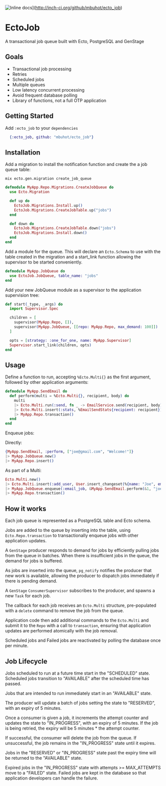 ![Inline docs](http://inch-ci.org/github/mbuhot/ecto_job.svg)](http://inch-ci.org/github/mbuhot/ecto_job)

# EctoJob

A transactional job queue built with Ecto, PostgreSQL and GenStage

## Goals

 - Transactional job processing
 - Retries
 - Scheduled jobs
 - Multiple queues
 - Low latency concurrent processing
 - Avoid frequent database polling
 - Library of functions, not a full OTP application


## Getting Started

Add `:ecto_job` to your `dependencies`

```elixir
  {:ecto_job, github: "mbuhot/ecto_job"}
```

## Installation

Add a migration to install the notification function and create the a job queue table:

```
mix ecto.gen.migration create_job_queue
```

```elixir
defmodule MyApp.Repo.Migrations.CreateJobQueue do
  use Ecto.Migration

  def up do
    EctoJob.Migrations.Install.up()
    EctoJob.Migrations.CreateJobTable.up("jobs")
  end

  def down do
    EctoJob.Migrations.CreateJobTable.down("jobs")
    EctoJob.Migrations.Install.down()
  end
end
```

Add a module for the queue. This will declare an `Ecto.Schema` to use with the table created in the migration and a
start_link function allowing the supervisor to be started conveniently.

```elixir
defmodule MyApp.JobQueue do
  use EctoJob.JobQueue, table_name: "jobs"
end
```

Add your new JobQueue module as a supervisor to the application supervision tree:

```elixir
def start(_type, _args) do
  import Supervisor.Spec

  children = [
    supervisor(MyApp.Repo, []),
    supervisor(MyApp.JobQueue, [[repo: MyApp.Repo, max_demand: 100]])
  ]

  opts = [strategy: :one_for_one, name: MyApp.Supervisor]
  Supervisor.start_link(children, opts)
end

```

## Usage

Define a function to run, accepting `%Ecto.Multi{}` as the first argument, followed by other application arguments:

```elixir
defmodule MyApp.SendEmail do
  def perform(multi = %Ecto.Multi{}, recipient, body) do
    multi
    |> Ecto.Multi.run(:send, fn _ -> EmailService.send(recipient, body))
    |> Ecto.Multi.insert(:stats, %EmailSendStats{recipient: recipient})
    |> MyApp.Repo.transaction()
  end
end
```

Enqueue jobs:

Directly:
```elixir
{MyApp.SendEmail, :perform, ["joe@gmail.com", "Welcome!"]}
|> MyApp.JobQueue.new()
|> MyApp.Repo.insert()
```

As part of a Multi:
```elixir
Ecto.Multi.new()
|> Ecto.Multi.insert(:add_user, User.insert_changeset(%{name: "Joe", email: "joe@gmail.com"}))
|> MyApp.JobQueue.enqueue(:email_job, &MyApp.SendEmail.perform(&1, "joe@gmail.com", "Welcome!"))
|> MyApp.Repo.transaction()
```


## How it works

Each job queue is represented as a PostgreSQL table and Ecto schema.

Jobs are added to the queue by inserting into the table, using `Ecto.Repo.transaction` to transactionally enqueue jobs with other application updates.

A `GenStage` producer responds to demand for jobs by efficiently pulling jobs from the queue in batches.
When there is insufficient jobs in the queue, the demand for jobs is buffered.

As jobs are inserted into the queue, `pg_notify` notifies the producer that new work is available,
allowing the producer to dispatch jobs immediately if there is pending demand.

A `GenStage` `ConsumerSupervisor` subscribes to the producer, and spawns a new `Task` for each job.

The callback for each job receives an `Ecto.Multi` structure, pre-populated with a `delete`
command to remove the job from the queue.

Application code then add additional commands to the `Ecto.Multi` and submit it to the
`Repo` with a call to `transaction`, ensuring that application updates are performed atomically with the job removal.

Scheduled jobs and Failed jobs are reactivated by polling the database once per minute.

## Job Lifecycle

Jobs scheduled to run at a future time start in the "SCHEDULED" state.
Scheduled jobs transition to "AVAILABLE" after the scheduled time has passed.

Jobs that are intended to run immediately start in an "AVAILABLE" state.

The producer will update a batch of jobs setting the state to "RESERVED", with an expiry of 5 minutes.

Once a consumer is given a job, it increments the attempt counter and updates the state to "IN_PROGRESS", with an expiry of 5 minutes.
If the job is being retried, the expiry will be 5 minutes * the attempt counter.

If successful, the consumer will delete the job from the queue.
If unsuccessful, the job remains in the "IN_PROGRESS" state until it expires.

Jobs in the "RESERVED" or "IN_PROGRESS" state past the expiry time will be returned to the "AVAILABLE" state.

Expired jobs in the "IN_PROGRESS" state with attempts >= MAX_ATTEMPTS move to a "FAILED" state.
Failed jobs are kept in the database so that application developers can handle the failure.
